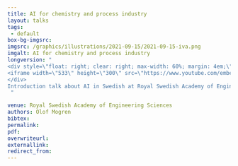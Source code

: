 ```yaml
---
title: AI for chemistry and process industry
layout: talks
tags:
 - default
box-bg-imgsrc: 
imgsrc: /graphics/illustrations/2021-09-15/2021-09-15-iva.png
imgalt: AI for chemistry and process industry
longversion: "
<div style=\"float: right; clear: right; max-width: 60%; margin: 4em;\" />
<iframe width=\"533\" height=\"300\" src=\"https://www.youtube.com/embed/7S4MBlnmXbg?rel=0\" frameborder=\"0\" allow=\"autoplay; encrypted-media\" allowfullscreen></iframe>
</div>
Introduction talk about AI in Swedish at Royal Swedish Academy of Engineering Sciences.
 "

venue: Royal Swedish Academy of Engineering Sciences
authors: Olof Mogren
bibtex: 
permalink:
pdf: 
overwriteurl: 
externallink: 
redirect_from:
---
```

